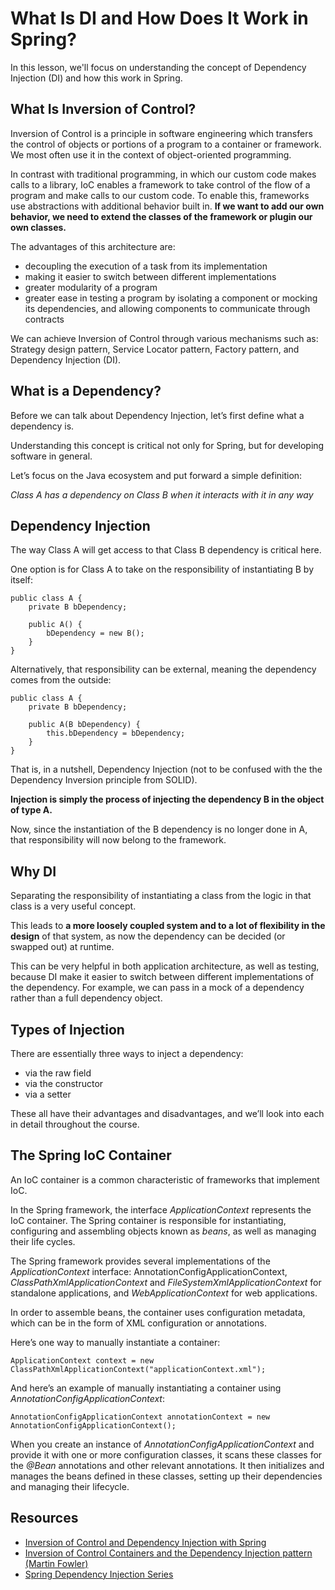 # What Is DI and How Does It Work in Spring?

In this lesson, we'll focus on understanding the concept of Dependency Injection (DI) and how this work in Spring.

## What Is Inversion of Control?

Inversion of Control is a principle in software engineering which transfers the control of objects or portions of a program to a container or framework. We most often use it in the context of object-oriented programming.

In contrast with traditional programming, in which our custom code makes calls to a library, IoC enables a framework to take control of the flow of a program and make calls to our custom code. To enable this, frameworks use abstractions with additional behavior built in. **If we want to add our own behavior, we need to extend the classes of the framework or plugin our own classes.**

The advantages of this architecture are:
* decoupling the execution of a task from its implementation
* making it easier to switch between different implementations
* greater modularity of a program
* greater ease in testing a program by isolating a component or mocking its dependencies, and allowing components to communicate through contracts

We can achieve Inversion of Control through various mechanisms such as: Strategy design pattern, Service Locator pattern, Factory pattern, and Dependency Injection (DI).


## What is a Dependency?

Before we can talk about Dependency Injection, let’s first define what a dependency is.

Understanding this concept is critical not only for Spring, but for developing software in general.

Let’s focus on the Java ecosystem and put forward a simple definition:

_Class A has a dependency on Class B when it interacts with it in any way_

## Dependency Injection

The way Class A will get access to that Class B dependency is critical here.

One option is for Class A to take on the responsibility of instantiating B by itself:

```
public class A {
    private B bDependency;
  
    public A() {
        bDependency = new B();    
    }
}
```

Alternatively, that responsibility can be external, meaning the dependency comes from the outside:

```
public class A {
    private B bDependency;
    
    public A(B bDependency) {
        this.bDependency = bDependency;
    }
}
```

That is, in a nutshell, Dependency Injection (not to be confused with the the Dependency Inversion principle from SOLID).

**Injection is simply the process of injecting the dependency B in the object of type A.**

Now, since the instantiation of the B dependency is no longer done in A, that responsibility will now belong to the framework.

## Why DI

Separating the responsibility of instantiating a class from the logic in that class is a very useful concept.

This leads to **a more loosely coupled system and to a lot of flexibility in the design** of that system, as now the dependency can be decided (or swapped out) at runtime.

This can be very helpful in both application architecture, as well as testing, because DI make it easier to switch between different implementations of the dependency. For example, we can pass in a mock of a dependency rather than a full dependency object.

## Types of Injection

There are essentially three ways to inject a dependency:

-   via the raw field
-   via the constructor
-   via a setter

These all have their advantages and disadvantages, and we’ll look into each in detail throughout the course.

## The Spring IoC Container
An IoC container is a common characteristic of frameworks that implement IoC.

In the Spring framework, the interface _ApplicationContext_ represents the IoC container. The Spring container is responsible for instantiating, configuring and assembling objects known as _beans_, as well as managing their life cycles.

The Spring framework provides several implementations of the _ApplicationContext_ interface: AnnotationConfigApplicationContext, _ClassPathXmlApplicationContext_ and _FileSystemXmlApplicationContext_ for standalone applications, and _WebApplicationContext_ for web applications.

In order to assemble beans, the container uses configuration metadata, which can be in the form of XML configuration or annotations.

Here’s one way to manually instantiate a container:

```
ApplicationContext context = new ClassPathXmlApplicationContext("applicationContext.xml");
```

And here’s an example of manually instantiating a container using _AnnotationConfigApplicationContext_:

```
AnnotationConfigApplicationContext annotationContext = new AnnotationConfigApplicationContext();
```

When you create an instance of _AnnotationConfigApplicationContext_ and provide it with one or more configuration classes, it scans these classes for the _@Bean_ annotations and other relevant annotations. It then initializes and manages the beans defined in these classes, setting up their dependencies and managing their lifecycle.

## Resources
- [Inversion of Control and Dependency Injection with Spring](https://www.baeldung.com/inversion-control-and-dependency-injection-in-spring)
- [Inversion of Control Containers and the Dependency Injection pattern (Martin Fowler)](https://martinfowler.com/articles/injection.html)
- [Spring Dependency Injection Series](https://www.baeldung.com/spring-dependency-injection)
